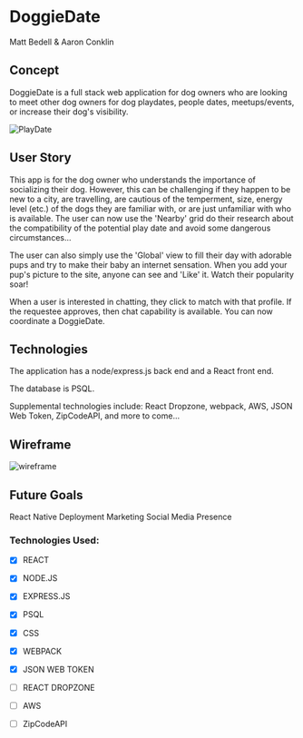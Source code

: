 # DoggieDate
Matt Bedell & Aaron Conklin

## Concept
DoggieDate is a full stack web application for dog owners who are looking to meet other dog owners for dog playdates, people dates, meetups/events, or increase their dog's visibility.

![PlayDate](https://68.media.tumblr.com/tumblr_mdhzryvxMW1rgkou7o1_500.gif)

## User Story

This app is for the dog owner who understands the importance of socializing their dog. However, this can be challenging if they happen to be new to a city, are travelling, are cautious of the temperment, size, energy level (etc.) of the dogs they are familiar with, or are just unfamiliar with who is available. The user can now use the 'Nearby' grid do their research about the compatibility of the potential play date and avoid some dangerous circumstances...

The user can also simply use the 'Global' view to fill their day with adorable pups and try to make their baby an internet sensation. When you add your pup's picture to the site, anyone can see and 'Like' it. Watch their popularity soar!

When a user is interested in chatting, they click to match with that profile. If the requestee approves, then chat capability is available. You can now coordinate a DoggieDate.

## Technologies

The application has a node/express.js back end and a React front end. 

The database is PSQL.

Supplemental technologies include: React Dropzone, webpack, AWS, JSON Web Token, ZipCodeAPI, and more to come...

## Wireframe

![wireframe](https://wireframe.cc/VXmu76)

## Future Goals

React Native
Deployment
Marketing
Social Media Presence

### Technologies Used: 
- [x] REACT
- [x] NODE.JS
- [x] EXPRESS.JS
- [x] PSQL
- [x] CSS 
- [x] WEBPACK
- [x] JSON WEB TOKEN
- [ ] REACT DROPZONE
- [ ] AWS
- [ ] ZipCodeAPI

